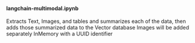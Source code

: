 #### langchain-multimodal.ipynb

Extracts Text, Images, and tables and summarizes each of the data, then adds those summarized data to the Vector database 
Images will be added separately InMemory with a UUID identifier
